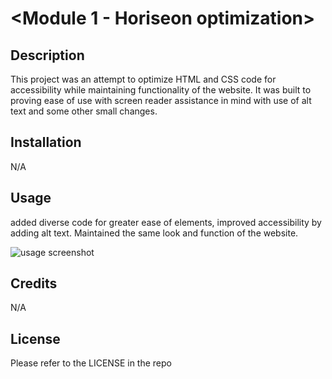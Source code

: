 # <Module 1 - Horiseon optimization>

## Description

This project was an attempt to optimize HTML and CSS code for accessibility while maintaining functionality of the website. It was built to proving ease of use with screen reader assistance in mind with use of alt text and some other small changes.

## Installation

N/A

## Usage

added diverse code for greater ease of elements, improved accessibility by adding alt text. Maintained the same look and function of the website.

![usage screenshot](./assets/images/usage-screenshot.png)

## Credits

N/A

## License

Please refer to the LICENSE in the repo
